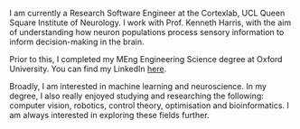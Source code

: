 I am currently a Research Software Engineer at the Cortexlab, UCL Queen Square Institute of Neurology. I work with Prof. Kenneth Harris, with the aim of understanding how neuron populations process sensory information to inform decision-making in the brain.

Prior to this, I completed my MEng Engineering Science degree at Oxford University. You can find my LinkedIn [here](https://www.linkedin.com/in/suyash--agarwal/). 

Broadly, I am interested in machine learning and neuroscience. In my degree, I also really enjoyed studying and researching the following: computer vision, robotics, control theory, optimisation and bioinformatics. I am always interested in exploring these fields further. 


